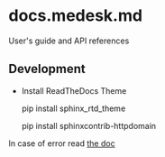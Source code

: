 docs.medesk.md
==============

User's guide and API references

Development
--------------

- Install ReadTheDocs Theme

    pip install sphinx_rtd_theme

    pip install sphinxcontrib-httpdomain

In case of error read [the doc](http://const-cast.blogspot.ru/2009/04/mercurial-on-mac-os-x-valueerror.html)
